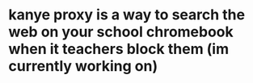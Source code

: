 # kanye proxy is a way to search the web on your school chromebook when it teachers block them (im currently working on)
